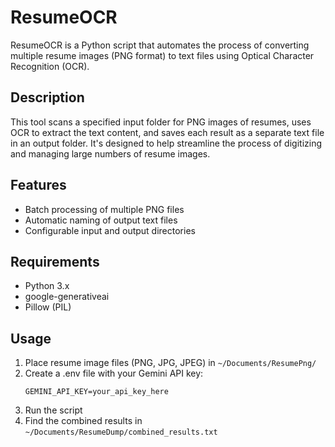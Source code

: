 # ResumeOCR

ResumeOCR is a Python script that automates the process of converting multiple resume images (PNG format) to text files using Optical Character Recognition (OCR).

## Description

This tool scans a specified input folder for PNG images of resumes, uses OCR to extract the text content, and saves each result as a separate text file in an output folder. It's designed to help streamline the process of digitizing and managing large numbers of resume images.

## Features

- Batch processing of multiple PNG files
- Automatic naming of output text files
- Configurable input and output directories

## Requirements

- Python 3.x
- google-generativeai
- Pillow (PIL)

## Usage

1. Place resume image files (PNG, JPG, JPEG) in `~/Documents/ResumePng/`
2. Create a .env file with your Gemini API key:
   ```
   GEMINI_API_KEY=your_api_key_here
   ```
3. Run the script
4. Find the combined results in `~/Documents/ResumeDump/combined_results.txt`
